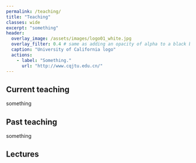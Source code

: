 ```yaml
---
permalink: /teaching/
title: "Teaching"
classes: wide
excerpt: "something"
header:
  overlay_image: /assets/images/logo01_white.jpg
  overlay_filter: 0.4 # same as adding an opacity of alpha to a black background
  caption: "University of California logo"
  actions:
    - label: "Something."
      url: "http://www.cqjtu.edu.cn/"
---
```



## Current teaching

something

## Past teaching

something

## Lectures
